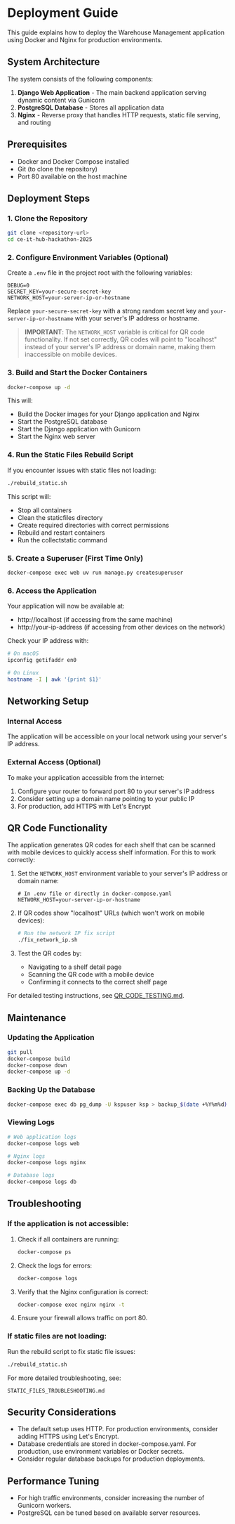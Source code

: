 # Deployment Guide

This guide explains how to deploy the Warehouse Management application using Docker and Nginx for production environments.

## System Architecture

The system consists of the following components:

1. **Django Web Application** - The main backend application serving dynamic content via Gunicorn
2. **PostgreSQL Database** - Stores all application data
3. **Nginx** - Reverse proxy that handles HTTP requests, static file serving, and routing

## Prerequisites

- Docker and Docker Compose installed
- Git (to clone the repository)
- Port 80 available on the host machine

## Deployment Steps

### 1. Clone the Repository

```bash
git clone <repository-url>
cd ce-it-hub-hackathon-2025
```

### 2. Configure Environment Variables (Optional)

Create a `.env` file in the project root with the following variables:

```
DEBUG=0
SECRET_KEY=your-secure-secret-key
NETWORK_HOST=your-server-ip-or-hostname
```

Replace `your-secure-secret-key` with a strong random secret key and `your-server-ip-or-hostname` with your server's IP address or hostname.

> **IMPORTANT**: The `NETWORK_HOST` variable is critical for QR code functionality. If not set correctly, QR codes will point to "localhost" instead of your server's IP address or domain name, making them inaccessible on mobile devices.

### 3. Build and Start the Docker Containers

```bash
docker-compose up -d
```

This will:
- Build the Docker images for your Django application and Nginx
- Start the PostgreSQL database
- Start the Django application with Gunicorn
- Start the Nginx web server

### 4. Run the Static Files Rebuild Script

If you encounter issues with static files not loading:

```bash
./rebuild_static.sh
```

This script will:
- Stop all containers
- Clean the staticfiles directory
- Create required directories with correct permissions
- Rebuild and restart containers
- Run the collectstatic command

### 5. Create a Superuser (First Time Only)

```bash
docker-compose exec web uv run manage.py createsuperuser
```

### 6. Access the Application

Your application will now be available at:
- http://localhost (if accessing from the same machine)
- http://your-ip-address (if accessing from other devices on the network)

Check your IP address with:
```bash
# On macOS
ipconfig getifaddr en0

# On Linux
hostname -I | awk '{print $1}'
```

## Networking Setup

### Internal Access

The application will be accessible on your local network using your server's IP address.

### External Access (Optional)

To make your application accessible from the internet:

1. Configure your router to forward port 80 to your server's IP address
2. Consider setting up a domain name pointing to your public IP
3. For production, add HTTPS with Let's Encrypt

## QR Code Functionality

The application generates QR codes for each shelf that can be scanned with mobile devices to quickly access shelf information. For this to work correctly:

1. Set the `NETWORK_HOST` environment variable to your server's IP address or domain name:
   ```
   # In .env file or directly in docker-compose.yaml
   NETWORK_HOST=your-server-ip-or-hostname
   ```

2. If QR codes show "localhost" URLs (which won't work on mobile devices):
   ```bash
   # Run the network IP fix script
   ./fix_network_ip.sh
   ```

3. Test the QR codes by:
   - Navigating to a shelf detail page
   - Scanning the QR code with a mobile device
   - Confirming it connects to the correct shelf page

For detailed testing instructions, see [QR_CODE_TESTING.md](QR_CODE_TESTING.md).

## Maintenance

### Updating the Application

```bash
git pull
docker-compose build
docker-compose down
docker-compose up -d
```

### Backing Up the Database

```bash
docker-compose exec db pg_dump -U kspuser ksp > backup_$(date +%Y%m%d).sql
```

### Viewing Logs

```bash
# Web application logs
docker-compose logs web

# Nginx logs
docker-compose logs nginx

# Database logs
docker-compose logs db
```

## Troubleshooting

### If the application is not accessible:

1. Check if all containers are running:
   ```bash
   docker-compose ps
   ```

2. Check the logs for errors:
   ```bash
   docker-compose logs
   ```

3. Verify that the Nginx configuration is correct:
   ```bash
   docker-compose exec nginx nginx -t
   ```

4. Ensure your firewall allows traffic on port 80.

### If static files are not loading:

Run the rebuild script to fix static file issues:
```bash
./rebuild_static.sh
```

For more detailed troubleshooting, see:
```
STATIC_FILES_TROUBLESHOOTING.md
```

## Security Considerations

- The default setup uses HTTP. For production environments, consider adding HTTPS using Let's Encrypt.
- Database credentials are stored in docker-compose.yaml. For production, use environment variables or Docker secrets.
- Consider regular database backups for production deployments.

## Performance Tuning

- For high traffic environments, consider increasing the number of Gunicorn workers.
- PostgreSQL can be tuned based on available server resources.
